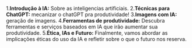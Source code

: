 1.**Introdução à IA:** Sobre as inteligencias artificiais. 
2.**Técnicas para ChatGPT:** mecanizar o chatGPT pra produtividade! 
3.**Imagens com IA:** geração de imagens. 
4.**Ferramentas de produtividade:** Descubra ferramentas e serviços baseados em IA que irão aumentar sua produtividade. 
5.**Ética, IAs e Futuro:** Finalmente, vamos abordar as implicações éticas do uso da IA e refletir sobre o que o futuro nos reserva. 
